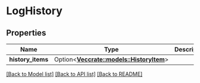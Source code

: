 # LogHistory

## Properties

Name | Type | Description | Notes
------------ | ------------- | ------------- | -------------
**history_items** | Option<[**Vec<crate::models::HistoryItem>**](HistoryItem.md)> |  | [optional]

[[Back to Model list]](../README.md#documentation-for-models) [[Back to API list]](../README.md#documentation-for-api-endpoints) [[Back to README]](../README.md)


